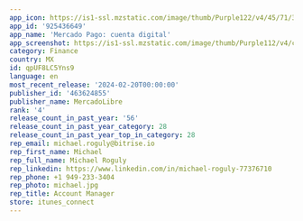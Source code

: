 ```yaml
---
app_icon: https://is1-ssl.mzstatic.com/image/thumb/Purple122/v4/45/71/33/457133ec-beec-2a94-a46f-8e9baf866848/App_Icon-1x_U007emarketing-0-5-0-85-220.png/1024x1024bb.png
app_id: '925436649'
app_name: 'Mercado Pago: cuenta digital'
app_screenshot: https://is1-ssl.mzstatic.com/image/thumb/Purple112/v4/c7/c3/09/c7c3094c-cac6-7b9f-f666-beb13d9a87f2/b1ae8c98-bb9f-40e0-a5b8-e40f025b6252_0_-_Hispanos_-_6.5_-_Store_MP.jpg/1242x2688bb.png
category: Finance
country: MX
id: qpUF8LC5Yns9
language: en
most_recent_release: '2024-02-20T00:00:00'
publisher_id: '463624855'
publisher_name: MercadoLibre
rank: '4'
release_count_in_past_year: '56'
release_count_in_past_year_category: 28
release_count_in_past_year_top_in_category: 28
rep_email: michael.roguly@bitrise.io
rep_first_name: Michael
rep_full_name: Michael Roguly
rep_linkedin: https://www.linkedin.com/in/michael-roguly-77376710
rep_phone: +1 949-233-3404
rep_photo: michael.jpg
rep_title: Account Manager
store: itunes_connect
---
```

